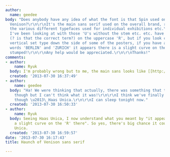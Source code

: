 ```yaml
---
author:
  name: geedee
body: "Does anybody have any idea of what the font is that Spin used on Haunch of
  Venison?\r\n\r\nIt's the main sans serif used on the overall brand, rather than
  the various different typefaces used for individual exhibitions etc.\r\n\r\nhttp://spin.co.uk/work-by-discipline/identity/haunch-of-venison\r\n\r\nEverything
  I've been looking at with those 'U's without the stem etc. etc. have straight arms
  (? is that the correct term?) on the uppercase 'R', but if you look closely on the
  vertical set type down the side of some of the posters, if you have a look at the
  words 'BERLIN' and 'ZURICH' it appears there is a slight curve on the 'R' there.\r\n\r\nI'm
  stumped!\r\n\r\nAny help would be appreciated.\r\n\r\nThanks!"
comments:
- author:
    name: Ryuk
  body: I'm probably wrong but to me, the main sans looks like [[http://www.myfonts.com/fonts/linotype/helvetica|Helvetica]]...
  created: '2013-07-30 16:37:49'
- author:
    name: geedee
  body: "Ha! We were thinking that actually, there was something that threw us off
    though but I can't think what it was!\r\n\r\nI think we've finally cracked it
    though \u2013\_Haas Unica.\r\n\r\nI can sleep tonight now."
  created: '2013-07-30 16:50:33'
- author:
    name: Ryuk
  body: Seeing Haas Unica, I now understand what you meant by "it appears there is
    a slight curve on the 'R' there". So yes, there's big chance it could be Haas
    Unica.
  created: '2013-07-30 16:59:57'
date: '2013-07-30 16:17:43'
title: Haunch of Venison sans serif

---
```

